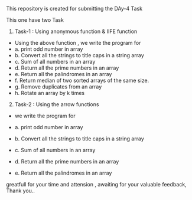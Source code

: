 This repository is created for submitting the DAy-4 Task



This one have two Task

1. Task-1 : Using  anonymous function & IIFE function

- Using the above function , we  write the program for 
- a. print odd number in array
- b. Convert all the strings to title caps in a string array
- c. Sum of all numbers in an array
- d. Return all the prime numbers in an array
- e. Return all the palindromes in an array
- f. Return median of two sorted arrays of the same size.
- g. Remove duplicates from an array
- h. Rotate an array by k times


2. Task-2 : Using the arrow functions

- we write the program for

- a. print odd number in array
- b. Convert all the strings to title caps in a string array
- c. Sum of all numbers in an array
- d. Return all the prime numbers in an array
- e. Return all the palindromes in an array


greatfull for your time and attension , awaiting for your valuable feedback, Thank you..